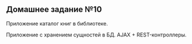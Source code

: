 ## Домашнее задание №10

Приложение каталог книг в библиотеке.

Приложение с хранением сущностей в БД. AJAX + REST-контроллеры.
